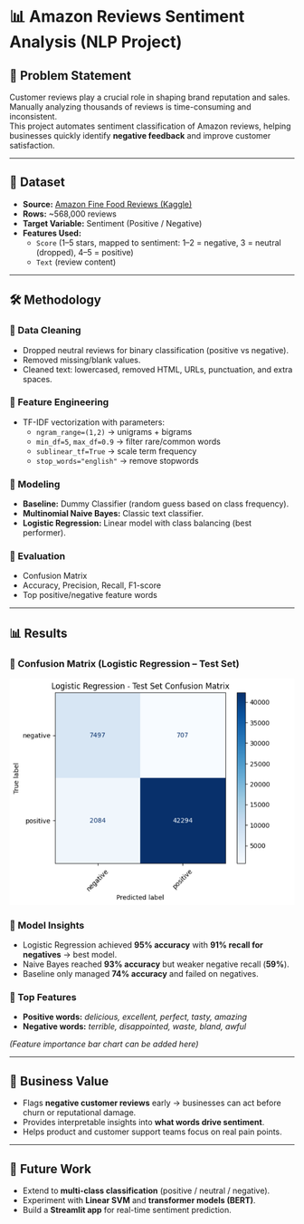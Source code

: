 # 📊 Amazon Reviews Sentiment Analysis (NLP Project)

## 📌 Problem Statement  
Customer reviews play a crucial role in shaping brand reputation and sales. Manually analyzing thousands of reviews is time-consuming and inconsistent.  
This project automates sentiment classification of Amazon reviews, helping businesses quickly identify **negative feedback** and improve customer satisfaction.  

---

## 📂 Dataset  
- **Source:** [Amazon Fine Food Reviews (Kaggle)](https://www.kaggle.com/datasets/snap/amazon-fine-food-reviews)  
- **Rows:** ~568,000 reviews  
- **Target Variable:** Sentiment (Positive / Negative)  
- **Features Used:**  
  - `Score` (1–5 stars, mapped to sentiment: 1–2 = negative, 3 = neutral (dropped), 4–5 = positive)  
  - `Text` (review content)  

---

## 🛠 Methodology  

### 🔹 Data Cleaning  
- Dropped neutral reviews for binary classification (positive vs negative).  
- Removed missing/blank values.  
- Cleaned text: lowercased, removed HTML, URLs, punctuation, and extra spaces.  

### 🔹 Feature Engineering  
- TF-IDF vectorization with parameters:  
  - `ngram_range=(1,2)` → unigrams + bigrams  
  - `min_df=5`, `max_df=0.9` → filter rare/common words  
  - `sublinear_tf=True` → scale term frequency  
  - `stop_words="english"` → remove stopwords  

### 🔹 Modeling  
- **Baseline:** Dummy Classifier (random guess based on class frequency).  
- **Multinomial Naive Bayes:** Classic text classifier.  
- **Logistic Regression:** Linear model with class balancing (best performer).  

### 🔹 Evaluation  
- Confusion Matrix  
- Accuracy, Precision, Recall, F1-score  
- Top positive/negative feature words  

---

## 📊 Results  


### 🔸 Confusion Matrix (Logistic Regression – Test Set)  
![Model Performance Table](https://github.com/LakshayJakhar/amazon-reviews-sentiment-analysis/blob/7f2d472e8193ad5688ba15dd743f75ec13da1e92/images/Table.png)  

### 🔸 Model Insights  
- Logistic Regression achieved **95% accuracy** with **91% recall for negatives** → best model.  
- Naive Bayes reached **93% accuracy** but weaker negative recall (**59%**).  
- Baseline only managed **74% accuracy** and failed on negatives.  

### 🔸 Top Features  
- **Positive words:** *delicious, excellent, perfect, tasty, amazing*  
- **Negative words:** *terrible, disappointed, waste, bland, awful*  

*(Feature importance bar chart can be added here)*  

---

## 📌 Business Value  
- Flags **negative customer reviews** early → businesses can act before churn or reputational damage.  
- Provides interpretable insights into **what words drive sentiment**.  
- Helps product and customer support teams focus on real pain points.  

---

## 🚀 Future Work  
- Extend to **multi-class classification** (positive / neutral / negative).  
- Experiment with **Linear SVM** and **transformer models (BERT)**.  
- Build a **Streamlit app** for real-time sentiment prediction. 
